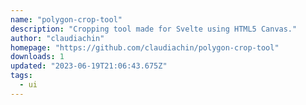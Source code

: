 ```yaml
---
name: "polygon-crop-tool"
description: "Cropping tool made for Svelte using HTML5 Canvas."
author: "claudiachin"
homepage: "https://github.com/claudiachin/polygon-crop-tool"
downloads: 1
updated: "2023-06-19T21:06:43.675Z"
tags: 
  - ui
---
```

